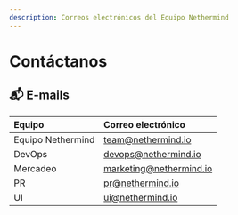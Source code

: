 ```yaml
---
description: Correos electrónicos del Equipo Nethermind
---
```


# Contáctanos

## 📬 E-mails

| Equipo | Correo electrónico |
| :--- | :--- |
| Equipo Nethermind | team@nethermind.io |
| DevOps | devops@nethermind.io |
| Mercadeo | marketing@nethermind.io |
| PR | pr@nethermind.io |
| UI | ui@nethermind.io |

